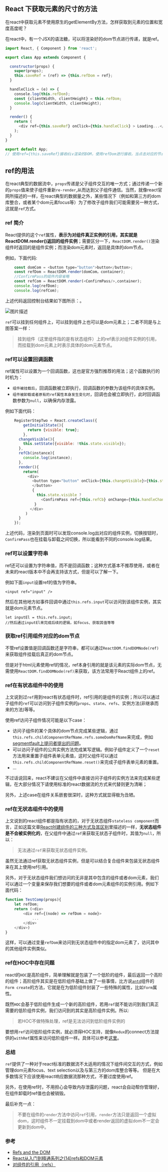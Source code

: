 ## React 下获取元素的尺寸的方法

在react中获取元素不使用原生的getElementBy方法，怎样获取到元素的位置和宽度高度呢？

在react中，有一个JSX的语法糖，可以将渲染好的dom节点进行传递，就是ref。

~~~js
import React, { Component } from 'react';

export class App extends Component {

  constructor(props) {
    super(props);
    this.saveRef = (ref) => {this.refDom = ref};
  }

  handleClick = (e) => {
    consele.log(this.refDom);
    const {clientWidth, clientHeight} = this.refDom;
    console.log(clientWidth, clientHeight);
  }

  render() {
    return (
      <div ref={this.saveRef} onClick={this.handleClick} > Loading...</div>
    );
  }
}

export default App;
// 使用ref={this.saveRef}接收div渲染的DOM，使用refDom进行接收。当点击对应的节点，就可以得到这个对象。
~~~



## ref的用法

在react典型的数据流中，`props`传递是父子组件交互的唯一方式；通过传递一个新的`props`值来使子组件重新`re-render`,从而达到父子组件通信。当然，就像react官网所描述的一样，在react典型的数据量之外，某些情况下（例如和第三方的dom库整合，或者某个dom元素focus等）为了修改子组件我们可能需要另一种方式，这就是`ref`方式。

### ref 简介

React提供的这个`ref`属性，**表示为对组件真正实例的引用，其实就是ReactDOM.render()返回的组件实例**；需要区分一下，`ReactDOM.render()`渲染组件时返回的是组件实例；而渲染dom元素时，返回是具体的dom节点。

例如，下面代码:

```js
    const domCom = <button type="button">button</button>;
    const refDom = ReactDOM.render(domCom，container);
    //ConfirmPass的组件内容省略
    const refCom = ReactDOM.render(<ConfirmPass/>,container);
    console.log(refDom);
    console.log(refCom);
```

上述代码返回控制台结果如下图所示：。

![图片描述](https://segmentfault.com/img/bVKvsR?w=1464&h=348)

`ref`可以挂到任何组件上，可以挂到组件上也可以是dom元素上；二者不同是与上图答案一样：

> 挂到组件（这里组件指的是有状态组件）上的ref表示对组件实例的引用，而挂载到dom元素上时表示具体的dom元素节点。

### ref可以设置回调函数

ref属性可以设置为一个回调函数，这也是官方强烈推荐的用法；这个函数执行的时机为：

- `组件被挂载后`，回调函数被立即执行，回调函数的参数为该组件的具体实例。
- `组件被卸载或者原有的ref属性本身发生变化时`，回调也会被立即执行，此时回调函数参数为`null`，以确保内存泄露。

例如下面代码：

```js
    RegisterStepTwo = React.createClass({
        getInitialState(){
          return {visible: true};
        },
      changeVisible(){
        this.setState({visible: !this.state.visible});
      },
      refCb(instance){
        console.log(instance);
      },
      render(){
        return(
          <div>
            <button type="button" onClick={this.changeVisible}>{this.state.visible ? '卸载' : '挂载'}ConfirmPass
            </button>
            {
              this.state.visible ?
                <ConfirmPass ref={this.refCb} onChange={this.handleChange}/>: null
             }
           </div>
         )
      }
    });
```

上述代码，渲染到页面时可以发现console.log出对应的组件实例，切换按钮时，`ConfirmPass`也在挂载与卸载之间切换，所以能看到不同的console.log结果。

### ref可以设置字符串

ref还可以设置为字符串值，而不是回调函数；这种方式基本不推荐使用，或者在未来的react版本中不会再支持该方式，但是可以了解一下。

例如下面`input`设置ref的值为字符串。

```
<input ref="input" />
```

然后在其他地方如事件回调中通过`this.refs.input`可以访问到该组件实例，其实就是dom元素节点。

```
let inputEl = this.refs.input;
//然后通过inputEl来完成后续的逻辑，如focus、获取其值等等
```

### 获取ref引用组件对应的dom节点

不管ref设置值是回调函数还是字符串，都可以通过`ReactDOM.findDOMNode(ref)`来获取组件挂载后真正的dom节点。

但是对于html元素使用ref的情况，ref本身引用的就是该元素的实际dom节点，无需使用`ReactDOM.findDOMNode(ref)`来获取，该方法常用于React组件上的ref。

### ref在有状态组件中的使用

上文说到过`ref`用到react有状态组件时，ref引用的是组件的实例；所以可以通过子组件的`ref`可以访问到子组件实例的`props`、`state`、`refs`、实例方法(非继承而来的方法)等等。

使用ref访问子组件情况可能是以下case：

- 访问子组件的某个具体的dom节点完成某些逻辑，通过`this.refs.childComponentRefName.refs.someDomRefName`来完成，例如[segmentfault上提问者提出的问题](https://segmentfault.com/q/1010000006253845/a-1020000008661267)。
- 可以访问子组件的公共实例方法完成某写逻辑。例如子组件定义了一个`reset`方法用来重置子组件表单元素值，这时父组件可以通过`this.refs.childComponentRefName.reset()`来完成子组件表单元素的重置。
- ...

不过话说回来，react不建议在父组件中直接访问子组件的实例方法来完成某些逻辑，在大部分情况下请使用标准的react数据流的方式来代替则更为清晰；

另外，上述case在组件关系嵌套很深时，这种方式就显得极为丑陋。

### ref在无状态组件中的使用

上文说到的react组件都是指有状态的，对于无状态组件`stateless component`而言，正如这篇文章[React创建组件的三种方式及其区别](http://www.cnblogs.com/wonyun/p/5930333.html)里描述的一样，**无状态组件是不会被实例化的**，在父组件中通过`ref`来获取无状态子组件时，其值为`null`，所以：

> 无法通过`ref`来获取无状态组件实例。

虽然无法通过ref获取无状态组件实例，但是可以结合复合组件来包装无状态组件来在其上使用ref引用。

另外，对于无状态组件我们想访问的无非是其中包含的组件或者dom元素，我们可以通过一个变量来保存我们想要的组件或者dom元素组件的实例引用。例如下面代码：

```js
function TestComp(props){
    let refDom;
    return (<div>
        <div ref={(node) => refDom = node}>
            ...
        </div>
    </div>)
}
```

这样，可以通过变量`refDom`来访问到无状态组件中的指定dom元素了，访问其中的其他组件实例类似。

### ref在HOC中存在问题

react的`HOC`是高阶组件，简单理解就是包装了一个低阶的组件，最后返回一个高阶的组件；高阶组件其实是在低阶组件基础上做了一些事情，比方说[`antd`](https://ant.design/docs/react/introduce-cn)组件的`Form create`的方法，它就是在为低阶组件封装了一些特殊的属性，比如`form`属性。

既然`HOC`会基于低阶组件生成一个新的高阶组件，若用`ref`就不能访问到我们真正需要的低阶组件实例，我们访问到的其实是高阶组件实例。所以:

> 若HOC不做特殊处理，ref是无法访问到低阶组件实例的

要想用`ref`访问低阶组件实例，就必须得HOC支持，就像`Redux`的connect方法提供的`withRef`属性来访问低阶组件一样。具体可以参考[这里](https://segmentfault.com/a/1190000008112017#articleHeader12)。

### 总结

`ref`提供了一种对于react标准的数据流不太适用的情况下组件间交互的方式，例如管理dom元素focus、text selection以及与第三方的dom库整合等等。 但是在大多数情况下应该使用react响应数据流那种方式，不要过度使用ref。

另外，在使用ref时，不用担心会导致内存泄露的问题，react会自动帮你管理好，在组件卸载时ref值也会被销毁。

最后补充一点：

> 不要在组件的`render`方法中访问`ref`引用，`render`方法只是返回一个虚拟dom，这时组件不一定挂载到dom中或者render返回的虚拟dom不一定会更新到dom中。

### 参考

- [Refs and the DOM](https://facebook.github.io/react/docs/refs-and-the-dom.html)
- [React从入门到精通系列之(14)refs和DOM元素](https://segmentfault.com/a/1190000007815434)
- [对组件的引用（refs）](http://bbs.reactnative.cn/topic/608/%E5%AF%B9%E7%BB%84%E4%BB%B6%E7%9A%84%E5%BC%95%E7%94%A8-refs)